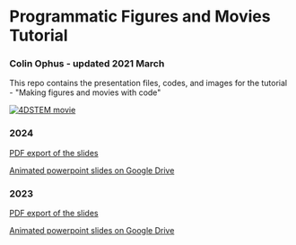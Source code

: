 # Programmatic Figures and Movies Tutorial

### Colin Ophus - updated 2021 March

This repo contains the presentation files, codes, and images for the tutorial - "Making figures and movies with code"

[![4DSTEM movie](images/STEM4D_movie04b_export.gif)](https://www.youtube.com/watch?v=2QUFgO5x1OY)


### 2024

[PDF export of the slides ](https://github.com/cophus/Programmatic_Figures_Tutorial/blob/main/Ophus_STROBE_programmatic_figures_v01_export.pdf)

[Animated powerpoint slides on Google Drive](https://docs.google.com/presentation/d/1Yk2e2dS7XuHPw7Ga1GtVrdp_a4IC1-t9)


### 2023

[PDF export of the slides ](https://github.com/cophus/Programmatic_Figures_Tutorial/blob/main/Ophus_APS_tutorial_programmatic_figures_v02_export.pdf)

[Animated powerpoint slides on Google Drive](https://drive.google.com/file/d/1PrV0_dmF_txkJctAWFWi6JNVDcQTA2Ye)